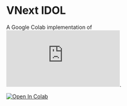 # VNext IDOL

A Google Colab implementation of ![VNext IDOL](https://github.com/wjf5203/VNext/blob/main/projects/IDOL/IDOL.md).

[![Open In Colab](https://colab.research.google.com/assets/colab-badge.svg)](https://colab.research.google.com/github/rmyj/VNext-IDOL/blob/main/VNext-IDOL.ipynb)